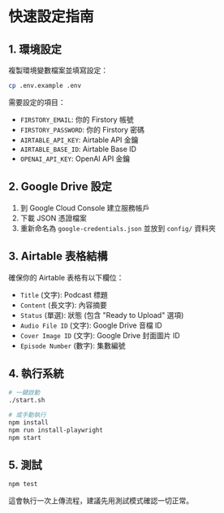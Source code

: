 # 快速設定指南

## 1. 環境設定

複製環境變數檔案並填寫設定：
```bash
cp .env.example .env
```

需要設定的項目：
- `FIRSTORY_EMAIL`: 你的 Firstory 帳號
- `FIRSTORY_PASSWORD`: 你的 Firstory 密碼
- `AIRTABLE_API_KEY`: Airtable API 金鑰
- `AIRTABLE_BASE_ID`: Airtable Base ID
- `OPENAI_API_KEY`: OpenAI API 金鑰

## 2. Google Drive 設定

1. 到 Google Cloud Console 建立服務帳戶
2. 下載 JSON 憑證檔案
3. 重新命名為 `google-credentials.json` 並放到 `config/` 資料夾

## 3. Airtable 表格結構

確保你的 Airtable 表格有以下欄位：
- `Title` (文字): Podcast 標題
- `Content` (長文字): 內容摘要
- `Status` (單選): 狀態 (包含 "Ready to Upload" 選項)
- `Audio File ID` (文字): Google Drive 音檔 ID
- `Cover Image ID` (文字): Google Drive 封面圖片 ID
- `Episode Number` (數字): 集數編號

## 4. 執行系統

```bash
# 一鍵啟動
./start.sh

# 或手動執行
npm install
npm run install-playwright
npm start
```

## 5. 測試

```bash
npm test
```

這會執行一次上傳流程，建議先用測試模式確認一切正常。